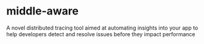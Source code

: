 # middle-aware
A novel distributed tracing tool aimed at automating insights into your app to help developers detect and resolve issues before they impact performance

